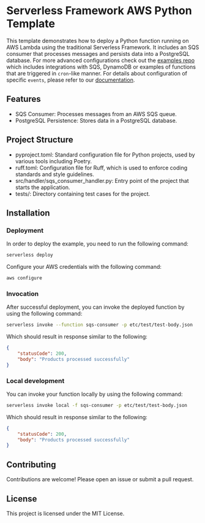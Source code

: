 # Serverless Framework AWS Python Template

This template demonstrates how to deploy a Python function running on AWS Lambda using the traditional Serverless Framework. It includes an SQS consumer that processes messages and persists data into a PostgreSQL database. For more advanced configurations check out the [examples repo](https://github.com/serverless/examples/) which includes integrations with SQS, DynamoDB or examples of functions that are triggered in `cron`-like manner. For details about configuration of specific `events`, please refer to our [documentation](https://www.serverless.com/framework/docs/providers/aws/events/).

## Features

- SQS Consumer: Processes messages from an AWS SQS queue.
- PostgreSQL Persistence: Stores data in a PostgreSQL database.

## Project Structure
* pyproject.toml: Standard configuration file for Python projects, used by various tools including Poetry.
* ruff.toml: Configuration file for Ruff, which is used to enforce coding standards and style guidelines.
* src/handler/sqs_consumer_handler.py: Entry point of the project that starts the application.
* tests/: Directory containing test cases for the project.

## Installation

### Deployment

In order to deploy the example, you need to run the following command:

```bash
serverless deploy
```

Configure your AWS credentials with the following command:
```bash
aws configure
```

### Invocation

After successful deployment, you can invoke the deployed function by using the following command:

```bash
serverless invoke --function sqs-consumer -p etc/test/test-body.json
```

Which should result in response similar to the following:

```json
{
    "statusCode": 200,
    "body": "Products processed successfully"
}
```

### Local development

You can invoke your function locally by using the following command:

```bash
serverless invoke local -f sqs-consumer -p etc/test/test-body.json
```

Which should result in response similar to the following:

```json
{
    "statusCode": 200,
    "body": "Products processed successfully"
}
```

## Contributing

Contributions are welcome! Please open an issue or submit a pull request.

## License

This project is licensed under the MIT License.